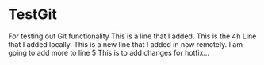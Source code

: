 # TestGit
For testing out Git functionality
This is a line that I added.
This is the 4h Line that I added locally.
This is a new line that I added in now remotely. I am going to add more to line 5
This is to add changes for hotfix...

